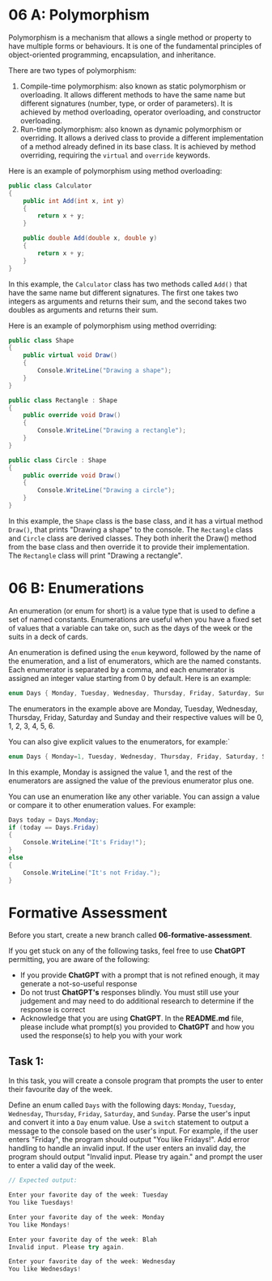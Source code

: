# 06 A: Polymorphism

Polymorphism is a mechanism that allows a single method or property to have multiple forms or behaviours. It is one of the fundamental principles of object-oriented programming, encapsulation, and inheritance.

There are two types of polymorphism:

1. Compile-time polymorphism: also known as static polymorphism or overloading. It allows different methods to have the same name but different signatures (number, type, or order of parameters). It is achieved by method overloading, operator overloading, and constructor overloading.
2. Run-time polymorphism: also known as dynamic polymorphism or overriding. It allows a derived class to provide a different implementation of a method already defined in its base class. It is achieved by method overriding, requiring the `virtual` and `override` keywords.

Here is an example of polymorphism using method overloading:

```cs
public class Calculator
{
    public int Add(int x, int y)
    {
        return x + y;
    }

    public double Add(double x, double y)
    {
        return x + y;
    }
}
```

In this example, the `Calculator` class has two methods called `Add()` that have the same name but different signatures. The first one takes two integers as arguments and returns their sum, and the second takes two doubles as arguments and returns their sum.

Here is an example of polymorphism using method overriding:

```cs
public class Shape
{
    public virtual void Draw()
    {
        Console.WriteLine("Drawing a shape");
    }
}

public class Rectangle : Shape
{
    public override void Draw()
    {
        Console.WriteLine("Drawing a rectangle");
    }
}

public class Circle : Shape
{
    public override void Draw()
    {
        Console.WriteLine("Drawing a circle");
    }
}
```

In this example, the `Shape` class is the base class, and it has a virtual method `Draw()`, that prints "Drawing a shape" to the console. The `Rectangle` class and `Circle` class are derived classes. They both inherit the Draw() method from the base class and then override it to provide their implementation. The `Rectangle` class will print "Drawing a rectangle".

# 06 B: Enumerations

An enumeration (or enum for short) is a value type that is used to define a set of named constants. Enumerations are useful when you have a fixed set of values that a variable can take on, such as the days of the week or the suits in a deck of cards.

An enumeration is defined using the `enum` keyword, followed by the name of the enumeration, and a list of enumerators, which are the named constants. Each enumerator is separated by a comma, and each enumerator is assigned an integer value starting from 0 by default. Here is an example:

```cs
enum Days { Monday, Tuesday, Wednesday, Thursday, Friday, Saturday, Sunday };
```

The enumerators in the example above are Monday, Tuesday, Wednesday, Thursday, Friday, Saturday and Sunday and their respective values will be 0, 1, 2, 3, 4, 5, 6.

You can also give explicit values to the enumerators, for example:`

```cs
enum Days { Monday=1, Tuesday, Wednesday, Thursday, Friday, Saturday, Sunday };
```

In this example, Monday is assigned the value 1, and the rest of the enumerators are assigned the value of the previous enumerator plus one.

You can use an enumeration like any other variable. You can assign a value or compare it to other enumeration values. For example:

```cs
Days today = Days.Monday;
if (today == Days.Friday)
{
    Console.WriteLine("It's Friday!");
}
else
{
    Console.WriteLine("It's not Friday.");
}
```

# Formative Assessment

Before you start, create a new branch called **06-formative-assessment**.

If you get stuck on any of the following tasks, feel free to use **ChatGPT** permitting, you are aware of the following:

- If you provide **ChatGPT** with a prompt that is not refined enough, it may generate a not-so-useful response
- Do not trust **ChatGPT's** responses blindly. You must still use your judgement and may need to do additional research to determine if the response is correct
- Acknowledge that you are using **ChatGPT**. In the **README.md** file, please include what prompt(s) you provided to **ChatGPT** and how you used the response(s) to help you with your work

## Task 1:

In this task, you will create a console program that prompts the user to enter their favourite day of the week.

Define an enum called `Days` with the following days: `Monday`, `Tuesday`, `Wednesday`, `Thursday`, `Friday`, `Saturday`, and `Sunday`. Parse the user's input and convert it into a `Day` enum value. Use a `switch` statement to output a message to the console based on the user's input. For example, if the user enters "Friday", the program should output "You like Fridays!". Add error handling to handle an invalid input. If the user enters an invalid day, the program should output "Invalid input. Please try again." and prompt the user to enter a valid day of the week.

```cs
// Expected output:

Enter your favorite day of the week: Tuesday
You like Tuesdays!

Enter your favorite day of the week: Monday
You like Mondays!

Enter your favorite day of the week: Blah
Invalid input. Please try again.

Enter your favorite day of the week: Wednesday
You like Wednesdays!
```
